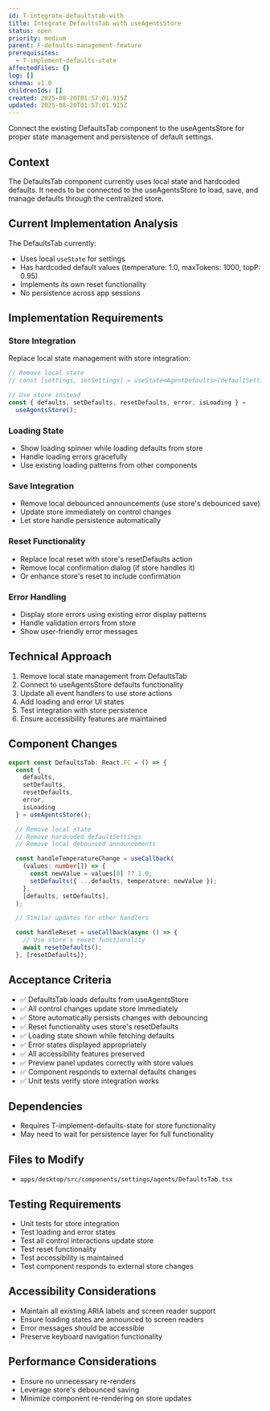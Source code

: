 ```yaml
---
id: T-integrate-defaultstab-with
title: Integrate DefaultsTab with useAgentsStore
status: open
priority: medium
parent: F-defaults-management-feature
prerequisites:
  - T-implement-defaults-state
affectedFiles: {}
log: []
schema: v1.0
childrenIds: []
created: 2025-08-20T01:57:01.915Z
updated: 2025-08-20T01:57:01.915Z
---
```


Connect the existing DefaultsTab component to the useAgentsStore for proper state management and persistence of default settings.

## Context

The DefaultsTab component currently uses local state and hardcoded defaults. It needs to be connected to the useAgentsStore to load, save, and manage defaults through the centralized store.

## Current Implementation Analysis

The DefaultsTab currently:

- Uses local `useState` for settings
- Has hardcoded default values (temperature: 1.0, maxTokens: 1000, topP: 0.95)
- Implements its own reset functionality
- No persistence across app sessions

## Implementation Requirements

### Store Integration

Replace local state management with store integration:

```typescript
// Remove local state
// const [settings, setSettings] = useState<AgentDefaults>(defaultSettings);

// Use store instead
const { defaults, setDefaults, resetDefaults, error, isLoading } =
  useAgentsStore();
```

### Loading State

- Show loading spinner while loading defaults from store
- Handle loading errors gracefully
- Use existing loading patterns from other components

### Save Integration

- Remove local debounced announcements (use store's debounced save)
- Update store immediately on control changes
- Let store handle persistence automatically

### Reset Functionality

- Replace local reset with store's resetDefaults action
- Remove local confirmation dialog (if store handles it)
- Or enhance store's reset to include confirmation

### Error Handling

- Display store errors using existing error display patterns
- Handle validation errors from store
- Show user-friendly error messages

## Technical Approach

1. Remove local state management from DefaultsTab
2. Connect to useAgentsStore defaults functionality
3. Update all event handlers to use store actions
4. Add loading and error UI states
5. Test integration with store persistence
6. Ensure accessibility features are maintained

## Component Changes

```typescript
export const DefaultsTab: React.FC = () => {
  const {
    defaults,
    setDefaults,
    resetDefaults,
    error,
    isLoading
  } = useAgentsStore();

  // Remove local state
  // Remove hardcoded defaultSettings
  // Remove local debounced announcements

  const handleTemperatureChange = useCallback(
    (values: number[]) => {
      const newValue = values[0] ?? 1.0;
      setDefaults({ ...defaults, temperature: newValue });
    },
    [defaults, setDefaults],
  );

  // Similar updates for other handlers

  const handleReset = useCallback(async () => {
    // Use store's reset functionality
    await resetDefaults();
  }, [resetDefaults]);
```

## Acceptance Criteria

- ✅ DefaultsTab loads defaults from useAgentsStore
- ✅ All control changes update store immediately
- ✅ Store automatically persists changes with debouncing
- ✅ Reset functionality uses store's resetDefaults
- ✅ Loading state shown while fetching defaults
- ✅ Error states displayed appropriately
- ✅ All accessibility features preserved
- ✅ Preview panel updates correctly with store values
- ✅ Component responds to external defaults changes
- ✅ Unit tests verify store integration works

## Dependencies

- Requires T-implement-defaults-state for store functionality
- May need to wait for persistence layer for full functionality

## Files to Modify

- `apps/desktop/src/components/settings/agents/DefaultsTab.tsx`

## Testing Requirements

- Unit tests for store integration
- Test loading and error states
- Test all control interactions update store
- Test reset functionality
- Test accessibility is maintained
- Test component responds to external store changes

## Accessibility Considerations

- Maintain all existing ARIA labels and screen reader support
- Ensure loading states are announced to screen readers
- Error messages should be accessible
- Preserve keyboard navigation functionality

## Performance Considerations

- Ensure no unnecessary re-renders
- Leverage store's debounced saving
- Minimize component re-rendering on store updates
